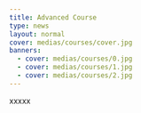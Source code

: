 ```yaml
---
title: Advanced Course
type: news
layout: normal
cover: medias/courses/cover.jpg
banners:
  - cover: medias/courses/0.jpg
  - cover: medias/courses/1.jpg
  - cover: medias/courses/2.jpg
---
```


xxxxx
